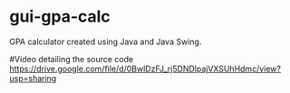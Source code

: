 # gui-gpa-calc
GPA calculator created using Java and Java Swing.

#Video detailing the source code
https://drive.google.com/file/d/0BwlDzFJ_rj5DNDlpajVXSUhHdmc/view?usp=sharing
